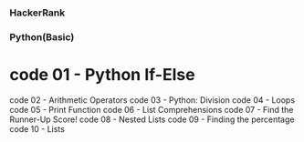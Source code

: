 ### HackerRank
### Python(Basic)

# code 01 - Python If-Else 
code 02 - Arithmetic Operators
code 03 - Python: Division
code 04 - Loops
code 05 - Print Function
code 06 - List Comprehensions
code 07 - Find the Runner-Up Score!
code 08 - Nested Lists
code 09 - Finding the percentage
code 10 - Lists